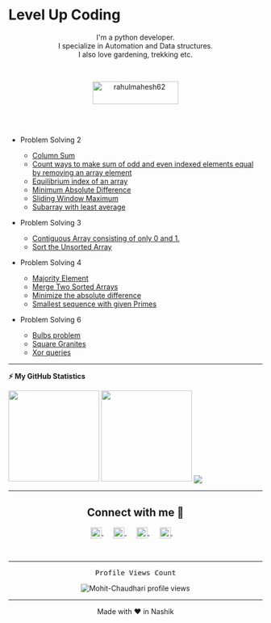 # Level Up Coding

<p align="center">I'm a python developer.<br/>I specialize in Automation and Data structures.<br> I also love gardening, trekking etc.<br></p><br/>

<p align = "center"><a href="https://www.buymeacoffee.com/mohitchaudhari"> <img align="center" src="https://cdn.buymeacoffee.com/buttons/v2/default-yellow.png" height="45" width="170" alt="rahulmahesh62" /></a></p><br><br>

- Problem Solving 2
    - <a href="https://github.com/Mohit-Chaudhari/Level-Up-Coding/blob/main/Problem%20Solving%202/column_sum.py">Column Sum</a>
    - <a href="https://github.com/Mohit-Chaudhari/Level-Up-Coding/blob/main/Problem%20Solving%202/count_ways_to_make_sum_of_odd_and_even_indexed_elements_equal_by_removing_an_array_element.py">Count ways to make sum of odd and even indexed elements equal by removing an array element</a>
    - <a href="https://github.com/Mohit-Chaudhari/Level-Up-Coding/blob/main/Problem%20Solving%202/equilibrium_index_of_an_array.py">Equilibrium index of an array</a>
    - <a href="https://github.com/Mohit-Chaudhari/Level-Up-Coding/blob/main/Problem%20Solving%202/minimum_absolute_difference.py">Minimum Absolute Difference</a>
    - <a href="https://github.com/Mohit-Chaudhari/Level-Up-Coding/blob/main/Problem%20Solving%202/sliding_window_maximum.py">Sliding Window Maximum</a>
    - <a href="https://github.com/Mohit-Chaudhari/Level-Up-Coding/blob/main/Problem%20Solving%202/subarray_with_least_average.py">Subarray with least average</a>

- Problem Solving 3
    - <a href="https://github.com/Mohit-Chaudhari/Level-Up-Coding/blob/main/Problem%20Solving%203/contiguous_array.py">Contiguous Array consisting of only 0 and 1.</a>
    - <a href="https://github.com/Mohit-Chaudhari/Level-Up-Coding/blob/main/Problem%20Solving%203/sort_the_unsorteda_array.py">Sort the Unsorted Array</a>

- Problem Solving 4
    - <a href="https://github.com/Mohit-Chaudhari/Level-Up-Coding/blob/main/Problem%20Solving%204/majority_element.py">Majority Element</a>
    - <a href="https://github.com/Mohit-Chaudhari/Level-Up-Coding/blob/main/Problem%20Solving%204/merge_two_sorted_arrays.py">Merge Two Sorted Arrays</a>
    - <a href="https://github.com/Mohit-Chaudhari/Level-Up-Coding/blob/main/Problem%20Solving%204/minimize_the_absolute_difference.py">Minimize the absolute difference</a>
    - <a href="https://github.com/Mohit-Chaudhari/Level-Up-Coding/blob/main/Problem%20Solving%204/smallest_sequence_with_given_primes.py">Smallest sequence with given Primes</a>

- Problem Solving 6
    - <a href="https://github.com/Mohit-Chaudhari/Level-Up-Coding/blob/main/Problem%20Solving%206/bulbs.py">Bulbs problem</a>
    - <a href="https://github.com/Mohit-Chaudhari/Level-Up-Coding/blob/main/Problem%20Solving%206/square_granites.py">Square Granites</a>
    - <a href="https://github.com/Mohit-Chaudhari/Level-Up-Coding/blob/main/Problem%20Solving%206/xor_queries.py">Xor queries</a>

---

<!-- ![Prudhvi's github stats](https://github-readme-stats.vercel.app/api?username=Mohit-Chaudhari&show_icons=true&hide_border=true) -->
<!-- GitHub stats -->
<b>⚡ My GitHub Statistics</b>

<p>
<!-- GitHub Stats -->
<img height="180em" src="https://github-readme-stats.vercel.app/api?username=Mohit-Chaudhari&show_icons=true&hide_border=true" />

<!-- Most Used Languages -->
<img height="180em" src="https://github-readme-stats.vercel.app/api/top-langs/?username=Mohit-Chaudhari&exclude_repo=KNN-Image-Classification&show_icons=true&hide_border=true&layout=compact&langs_count=8"/>
    <img align="center" src = "https://github-readme-streak-stats.herokuapp.com/?user=Mohit-Chaudhari&">
</p>

---

<h2 align="center">Connect with me 🤝</h2>

<p align="center">

<a href="https://t.me/chaudharimohit39">
  <img alt="Instagram" width="22px" align="center" alt="Dave's Telegram" width="22px" src="https://web.telegram.org/img/logo_share.png" />
</a> &nbsp&nbsp&nbsp&nbsp

<a href="https://github.com/Mohit-Chaudhari">
  <img alt="Instagram" width="22px" align="center" alt="Dave's Github" width="22px" src="https://upload.wikimedia.org/wikipedia/commons/thumb/a/ae/Github-desktop-logo-symbol.svg/1024px-Github-desktop-logo-symbol.svg.png" />
</a> &nbsp&nbsp&nbsp&nbsp

<a href="https://www.instagram.com/iam_mohitc/">
  <img alt="Instagram" width="22px" align="center" alt="Dave's Instagram" width="22px" src="https://upload.wikimedia.org/wikipedia/commons/thumb/a/a5/Instagram_icon.png/600px-Instagram_icon.png" />
</a> &nbsp&nbsp&nbsp&nbsp

<a href="https://www.linkedin.com/in/mohit-chaudhari-1018/">
  <img alt="Instagram" width="22px" align="center" alt="Dave's Linkdein" width="22px" src="https://cdn3.iconfinder.com/data/icons/inficons/512/linkedin.png" />
</a> &nbsp&nbsp&nbsp&nbsp

</p>
<br/>

---

<p align="center"> 
  <samp>
    Profile Views Count
  </samp>
</p>

<p align="center"> 
  <img src="https://profile-counter.glitch.me/Mohit-Chaudhari/count.svg" alt="Mohit-Chaudhari profile views" /> <br/>
</p>

---

<p align="center">
  Made with ❤️ in Nashik
</p>


